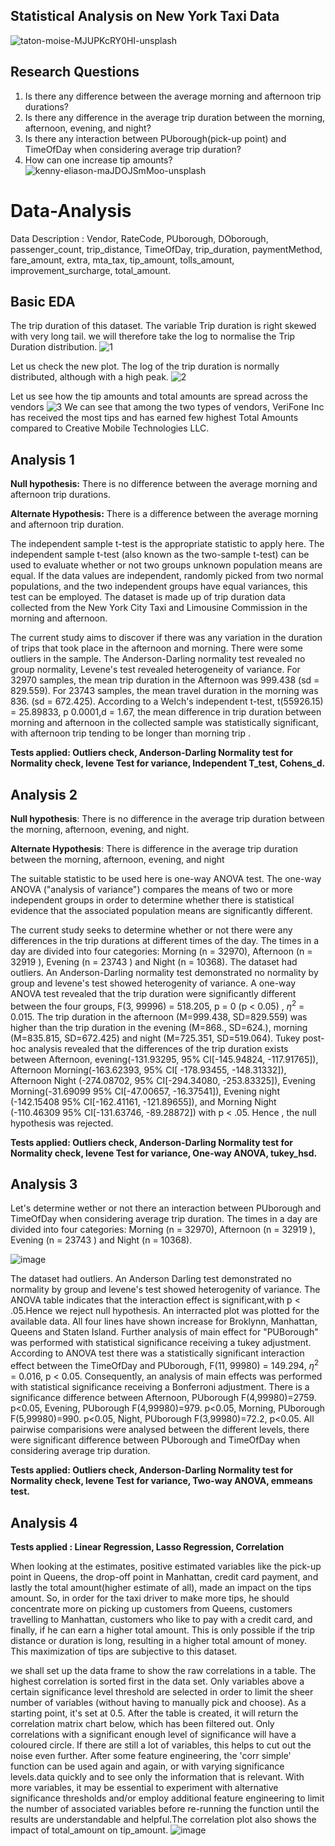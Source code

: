 ## Statistical Analysis on New York Taxi Data
![taton-moise-MJUPKcRY0HI-unsplash](https://user-images.githubusercontent.com/41823726/182962259-ae1002b1-fe68-4c43-8245-77e5392fcced.jpg)

## Research Questions
1. Is there any difference between the average morning and afternoon trip durations?
2. Is there any difference in the average trip duration between the morning, afternoon, evening, and night?
3. Is there any interaction between PUborough(pick-up point) and TimeOfDay when considering average trip duration?
4. How can one increase tip amounts?
![kenny-eliason-maJDOJSmMoo-unsplash](https://user-images.githubusercontent.com/41823726/182962596-050b9f7b-a2d3-48dd-9349-f0e2a02565db.jpg)

# Data-Analysis
Data Description : Vendor, RateCode, PUborough, DOborough, passenger_count, trip_distance, TimeOfDay, trip_duration,	paymentMethod, fare_amount, extra, mta_tax,	tip_amount,	tolls_amount, improvement_surcharge, total_amount.
## Basic EDA
The trip duration of this dataset.
The variable Trip duration is right skewed with very long tail. we will therefore take the log to normalise the Trip Duration distribution.
![1](https://user-images.githubusercontent.com/41823726/147149032-c5cea79e-78b1-4dc9-bbfe-7936976441ee.png)

Let us check the new plot. The log of the trip duration is normally distributed, although with a high peak.
![2](https://user-images.githubusercontent.com/41823726/147149135-a03638cb-7b95-46f6-bdf1-5a2a6f54ec58.png)

Let us see how the tip amounts and total amounts are spread across the vendors 
![3](https://user-images.githubusercontent.com/41823726/147149372-79eb7fc3-3d3c-418c-b328-a77de4f984ed.png)
We can see that among the two types of vendors, VeriFone Inc has received the most tips and has earned few highest Total Amounts compared to Creative Mobile Technologies LLC.

## Analysis 1
**Null hypothesis:** There is no difference between the average morning and afternoon trip durations.

**Alternate Hypothesis:** There is a difference between the average morning and afternoon trip duration.

The independent sample t-test is the appropriate statistic to apply here. The independent sample t-test (also known as the two-sample t-test) can be used to evaluate whether or not two groups unknown population means are equal. If the data values are independent, randomly picked from two normal populations, and the two independent groups have equal variances, this test can be employed. The dataset is made up of trip duration data collected from the New York City Taxi and Limousine Commission in the morning and afternoon.

The current study aims to discover if there was any variation in the duration of trips that took place in the afternoon and morning. There were some outliers in the sample. The Anderson-Darling normality test revealed no group normality,  Levene's test revealed heterogeneity of variance. For 32970 samples, the mean trip duration in the Afternoon was 999.438 (sd = 829.559). For 23743 samples, the mean travel duration in the morning was 836. (sd = 672.425). According to a Welch's independent t-test, t(55926.15) = 25.89833, p 0.0001,d = 1.67, the mean difference in trip duration between morning and afternoon in the collected sample was statistically significant,  with afternoon trip tending to be longer than morning trip .

**Tests applied: Outliers check, Anderson-Darling Normality test for Normality check, levene Test for variance, Independent T_test, Cohens_d.**


## Analysis 2

**Null hypothesis**: There is no difference in the average trip duration between the morning, afternoon, evening, and night.

**Alternate Hypothesis**: There is difference in the average trip duration between the morning, afternoon, evening, and night

The suitable statistic to be used here is one-way ANOVA test. The one-way ANOVA ("analysis of variance") compares the means of two or more independent groups in order to determine whether there is statistical evidence that the associated population means are significantly different. 

The current study seeks to determine whether or not there were any differences in the trip durations at different times of the day. The times in a day are divided into four categories: Morning (n = 32970), Afternoon (n = 32919	), Evening (n = 23743	) and Night (n = 10368). The dataset had outliers. An Anderson-Darling normality test  demonstrated no normality by group and levene's test showed heterogenity of variance. A one-way ANOVA test revealed that the trip duration were significantly different between the four groups, F(3, 99996) = 518.205, p = 0 (p < 0.05) , $\eta^2$ = 0.015. The trip duration in the afternoon (M=999.438, SD=829.559) was higher than the trip duration in the evening (M=868., SD=624.), morning (M=835.815, SD=672.425) and night (M=725.351, SD=519.064). Tukey post-hoc analysis revealed that the differences of the trip duration exists between Afternoon, evening(-131.93295, 95% CI[-145.94824, -117.91765]), Afternoon Morning(-163.62393, 95% CI[ -178.93455, -148.31332]),  Afternoon Night (-274.08702, 95% CI[-294.34080, -253.83325]), Evening Morning(-31.69099 95% CI[-47.00657, -16.37541]), Evening night (-142.15408 95% CI[-162.41161, -121.89655]), and Morning Night (-110.46309 95% CI[-131.63746, -89.28872]) with p < .05. Hence , the null hypothesis was rejected.

**Tests applied: Outliers check, Anderson-Darling Normality test for Normality check, levene Test for variance, One-way ANOVA, tukey_hsd.**

## Analysis 3

Let's determine wether or not there an interaction between PUborough and TimeOfDay when considering average trip duration. The times in a day are divided into
four categories: Morning (n = 32970), Afternoon (n = 32919 ), Evening (n = 23743 ) and Night (n = 10368). 

![image](https://user-images.githubusercontent.com/41823726/148461467-23f33f03-ac4d-4832-9f9b-b37b904eaaa3.png)


The dataset had outliers. An Anderson Darling test demonstrated no normality by group and levene's test showed heterogenity of variance. The ANOVA table indicates that the interaction effect is significant,with p < .05.Hence we reject null hypothesis. An interracted plot was plotted for the available data. All four lines have shown increase for Broklynn, Manhattan, Queens and Staten Island. Further analysis of main effect for "PUBorough" was performed with statistical significance receiving a tukey adjustment. According to ANOVA test there was a  statistically significant interaction effect between the TimeOfDay and PUborough, F(11, 99980) = 149.294, $\eta^2$ = 0.016, p < 0.05. Consequently, an analysis of main effects  was performed with statistical significance receiving  a Bonferroni adjustment. There is a significance difference between Afternoon, PUborough F(4,99980)=2759. p<0.05, Evening, PUborough F(4,99980)=979. p<0.05, Morning, PUborough F(5,99980)=990. p<0.05, Night, PUborough F(3,99980)=72.2, p<0.05. All pairwise comparisions were analysed between the different levels, there were significant difference between PUborough and TimeOfDay when considering average trip duration.

**Tests applied: Outliers check, Anderson-Darling Normality test for Normality check, levene Test for variance, Two-way ANOVA, emmeans test.**

## Analysis 4
**Tests applied : Linear Regression, Lasso Regression, Correlation**

When looking at the estimates, positive estimated variables like the pick-up point in Queens, the drop-off point in Manhattan, credit card payment, and lastly the total amount(higher estimate of all), made an impact on the tips amount. So, in order for the taxi driver to make more tips, he should concentrate more on picking up customers from Queens, customers travelling to Manhattan, customers who like to pay with a credit card, and finally, if he can earn a higher total amount. This is only possible if the trip distance or duration is long, resulting in a higher total amount of money. This maximization of tips are subjective to this dataset.

we shall set up the data frame to show the raw correlations in a table. The highest correlation is sorted first in the data set. Only variables above a certain significance level threshold are selected in order to limit the sheer number of variables (without having to manually pick and choose). As a starting point, it's set at 0.5. After the table is created, it will return the correlation matrix chart below, which has been filtered out. Only correlations with a significant enough level of significance will have a coloured circle. If there are still a lot of variables, this helps to cut out the noise even further. After some feature engineering, the 'corr simple' function can be used again and again, or with varying significance levels.data quickly and to see only the information that is relevant. With more variables, it may be essential to experiment with alternative significance thresholds and/or employ additional feature engineering to limit the number of associated variables before re-running the function until the results are understandable and helpful.The correlation plot also shows the impact of total_amount on tip_amount.
![image](https://user-images.githubusercontent.com/41823726/148463384-6bd72df1-278a-4e29-899c-9c69b0cf0390.png)

